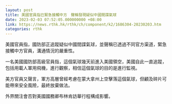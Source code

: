 ```yaml
---
layout: post
title: 美國官員指已緊急接觸中方　聲稱發現疑似中國間諜氣球
date: 2023-02-03 07:52:05.000000000 +08:00
link: https://news.rthk.hk/rthk/ch/component/k2/1686304-20230203.htm
categories: rthk
---
```


美國官員指，國防部正追蹤疑似中國間諜氣球，並聲稱已透過不同官方渠道，緊急接觸中方官員，溝通情況的嚴重性。

一名美國國防部高級官員指，這個氣球幾天前進入美國領空，美國自此一直追蹤，包括用載人軍用飛機，進行觀察，相信這個氣球的目的是進行監視。

美方官員又聲言，軍方高層曾經考慮在蒙大拿州上空擊落這個氣球，但顧及碎片可能帶來安全風險，最終放棄做法。

外界關注會否對美國國務卿布林肯訪華行程構成影響。
